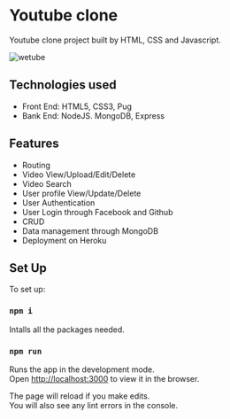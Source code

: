 # Youtube clone 

Youtube clone project built by HTML, CSS and Javascript.

![wetube](https://user-images.githubusercontent.com/49193381/204435587-de6d5694-d441-4ef0-b2fd-3aa29283f753.png)

## Technologies used
- Front End: HTML5, CSS3, Pug
- Bank End: NodeJS. MongoDB, Express

## Features
- Routing 
- Video View/Upload/Edit/Delete
- Video Search 
- User profile View/Update/Delete 
- User Authentication
- User Login through Facebook and Github
- CRUD
- Data management through MongoDB
- Deployment on Heroku

## Set Up

To set up:

### `npm i`

Intalls all the packages needed.

### `npm run`
Runs the app in the development mode.\
Open [http://localhost:3000](http://localhost:3000) to view it in the browser.

The page will reload if you make edits.\
You will also see any lint errors in the console.
